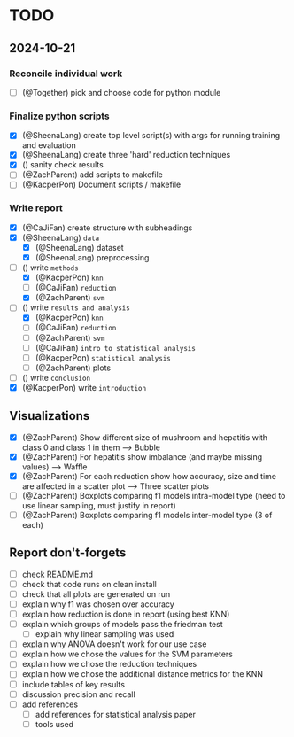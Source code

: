 # TODO

## 2024-10-21

### Reconcile individual work
- [ ] (@Together) pick and choose code for python module

### Finalize python scripts
- [x] (@SheenaLang) create top level script(s) with args for running training and evaluation
- [x] (@SheenaLang) create three 'hard' reduction techniques
- [x] () sanity check results
- [ ] (@ZachParent) add scripts to makefile
- [ ] (@KacperPon) Document scripts / makefile

### Write report
- [x] (@CaJiFan) create structure with subheadings
- [x] (@SheenaLang) `data`
    - [x] (@SheenaLang) dataset
    - [x] (@SheenaLang) preprocessing 
- [ ] () write `methods`
    - [x] (@KacperPon) `knn`
    - [ ] (@CaJiFan) `reduction`
    - [x] (@ZachParent) `svm`
- [ ] () write `results and analysis`
    - [x] (@KacperPon) `knn`
    - [ ] (@CaJiFan) `reduction`
    - [ ] (@ZachParent) `svm`
    - [ ] (@CaJiFan) `intro to statistical analysis`
    - [ ] (@KacperPon) `statistical analysis`
    - [ ] (@ZachParent) plots
- [ ] () write `conclusion`
- [x] (@KacperPon) write `introduction`

## Visualizations
- [x] (@ZachParent) Show different size of mushroom and hepatitis with class 0 and class 1 in them —> Bubble
- [x] (@ZachParent) For hepatitis show imbalance (and maybe missing values) —> Waffle
- [x] (@ZachParent) For each reduction show how accuracy, size and time are affected in a scatter plot --> Three scatter plots
- [ ] (@ZachParent) Boxplots comparing f1 models intra-model type (need to use linear sampling, must justify in report)
- [ ] (@ZachParent) Boxplots comparing f1 models inter-model type (3 of each)

## Report don't-forgets
- [ ] check README.md
- [ ] check that code runs on clean install
- [ ] check that all plots are generated on run
- [ ] explain why f1 was chosen over accuracy
- [ ] explain how reduction is done in report (using best KNN)
- [ ] explain which groups of models pass the friedman test
  - [ ] explain why linear sampling was used
- [ ] explain why ANOVA doesn't work for our use case
- [ ] explain how we chose the values for the SVM parameters
- [ ] explain how we chose the reduction techniques
- [ ] explain how we chose the additional distance metrics for the KNN
- [ ] include tables of key results
- [ ] discussion precision and recall
- [ ] add references
  - [ ] add references for statistical analysis paper
  - [ ] tools used

